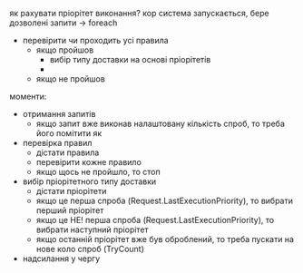 як рахувати пріорітет виконання?
кор система запускається, бере дозволені запити -> foreach
* перевірити чи проходить усі правила
	* якщо пройшов
		* вибір типу доставки на основі пріорітетів
		* 
	* якщо не пройшов

моменти:
* отримання запитів
	* якщо запит вже виконав налаштовану кількість спроб, то треба його помітити як 
* перевірка правил
	* дістати правила
	* перевірити кожне правило
	* якщо щось не пройшло, то стоп
* вибір пріорітетного типу доставки 
	* дістати пріорітети
	* якщо це перша спроба (Request.LastExecutionPriority), то вибрати перший пріорітет 
	* якщо це НЕ! перша спроба (Request.LastExecutionPriority), то вибрати наступний пріорітет 
	* якщо останній пріорітет вже був оброблений, то треба пускати на нове коло спроб (TryCount)
* надсилання у чергу